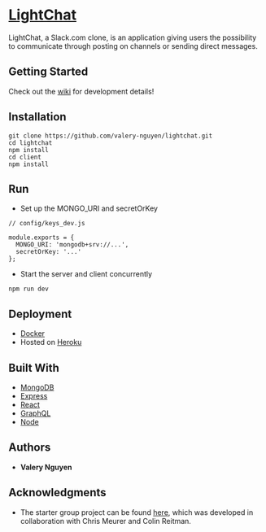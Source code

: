 # [LightChat]

LightChat, a Slack.com clone, is an application giving users the possibility to communicate through posting on channels or sending direct messages.

## Getting Started

Check out the [wiki] for development details!

## Installation

```
git clone https://github.com/valery-nguyen/lightchat.git
cd lightchat
npm install
cd client
npm install
```

## Run

* Set up the MONGO_URI and secretOrKey
```
// config/keys_dev.js

module.exports = {
  MONGO_URI: 'mongodb+srv://...',
  secretOrKey: '...'
};
```

* Start the server and client concurrently
```
npm run dev
```

## Deployment

* [Docker](https://www.docker.com/)
* Hosted on [Heroku](https://www.heroku.com/)

## Built With

* [MongoDB](https://www.mongodb.com/)
* [Express](https://expressjs.com/)
* [React](https://reactjs.org)
* [GraphQL](https://graphql.org)
* [Node](https://nodejs.org/)

## Authors

* **Valery Nguyen**

## Acknowledgments

* The starter group project can be found [here](https://github.com/valery-nguyen/ezeechat), which was developed in collaboration with Chris Meurer and Colin Reitman.

[//]: # (reference links are listed below)
[LightChat]: <https://lightchat-app.herokuapp.com/>
[wiki]: <https://github.com/valery-nguyen/lightchat/wiki/>
